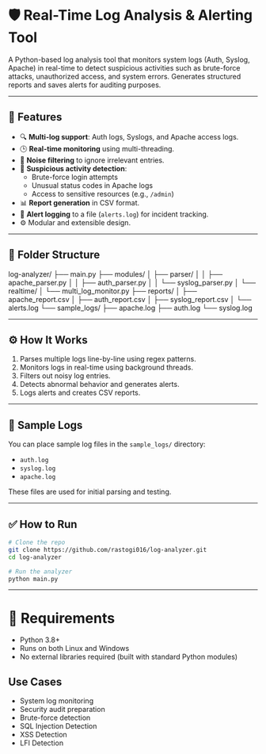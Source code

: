 # 🛡️ Real-Time Log Analysis & Alerting Tool

A Python-based log analysis tool that monitors system logs (Auth, Syslog, Apache) in real-time to detect suspicious activities such as brute-force attacks, unauthorized access, and system errors. Generates structured reports and saves alerts for auditing purposes.

---

## 🚀 Features

- 🔍 **Multi-log support**: Auth logs, Syslogs, and Apache access logs.
- 🕒 **Real-time monitoring** using multi-threading.
- 🧠 **Noise filtering** to ignore irrelevant entries.
- 🚨 **Suspicious activity detection**:
  - Brute-force login attempts
  - Unusual status codes in Apache logs
  - Access to sensitive resources (e.g., `/admin`)
- 📊 **Report generation** in CSV format.
- 📁 **Alert logging** to a file (`alerts.log`) for incident tracking.
- ⚙️ Modular and extensible design.

---

## 📁 Folder Structure

log-analyzer/ ├── main.py ├── modules/ │ ├── parser/ │ │ ├── apache_parser.py │ │ ├── auth_parser.py │ │ └── syslog_parser.py │ └── realtime/ │ └── multi_log_monitor.py ├── reports/ │ ├── apache_report.csv │ ├── auth_report.csv │ ├── syslog_report.csv │ └── alerts.log └── sample_logs/ ├── apache.log ├── auth.log └── syslog.log


---

## ⚙️ How It Works

1. Parses multiple logs line-by-line using regex patterns.
2. Monitors logs in real-time using background threads.
3. Filters out noisy log entries.
4. Detects abnormal behavior and generates alerts.
5. Logs alerts and creates CSV reports.

---

## 🧪 Sample Logs

You can place sample log files in the `sample_logs/` directory:
- `auth.log`
- `syslog.log`
- `apache.log`

These files are used for initial parsing and testing.

---

## ✅ How to Run

```bash
# Clone the repo
git clone https://github.com/rastogi016/log-analyzer.git
cd log-analyzer

# Run the analyzer
python main.py
```
---

# 🔧 Requirements
- Python 3.8+
- Runs on both Linux and Windows
- No external libraries required (built with standard Python modules)

## Use Cases
- System log monitoring
- Security audit preparation
- Brute-force detection
- SQL Injection Detection
- XSS Detection
- LFI Detection
